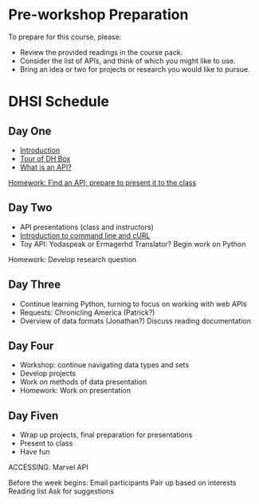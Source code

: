 
# Pre-workshop Preparation

To prepare for this course, please:

- Review  the provided readings in the course pack.
- Consider the list of APIs, and think of which you might like to use.
- Bring an idea or two for projects or research you would like to pursue.

# DHSI Schedule

## Day One 

- [Introduction](introduction.md)
- [Tour of DH Box](dhbox.md)
- [What is an API?](WhatIsAPI.md)

[Homework: Find an API; prepare to present it to the class](homework1.md)

## Day Two 

- API presentations (class and instructors)
- [Introduction to command line and cURL](curl.md)
- Toy API: Yodaspeak or Ermagerhd Translator? 
Begin work on Python

Homework: Develop research question

## Day Three

- Continue learning Python, turning to focus on working with web APIs
- Requests: Chronicling America (Patrick?)
- Overview of data formats (Jonathan?)
Discuss reading documentation

## Day Four

- Workshop: continue navigating data types and sets
- Develop projects 
- Work on methods of data presentation
- Homework: Work on presentation

## Day Fiven

- Wrap up projects, final preparation for presentations
- Present to class
- Have fun

ACCESSING:
Marvel API

Before the week begins:
Email participants
Pair up based on interests
Reading list
Ask for suggestions

